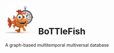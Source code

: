 # <img src="doc/img/IMG_3066.PNG" width="100"> BoTTleFish

A graph-based multitemporal multiversal database

